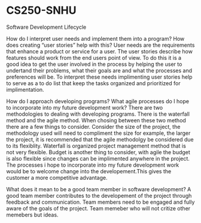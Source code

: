 # CS250-SNHU
Software Development Lifecycle

How do I interpret user needs and implement them into a program? How does creating “user stories” help with this?
    User needs are the requirements that enhance a product or service for a user.  The user stories describe how features should work from the end users point of view. To do this it is a good idea to get the user involved in the process by helping the user to undertand their problems, what their goals are and what the processes and preferences will be. To interpret these needs implimenting user stories help to serve as a to do list  that keep the tasks organized and prioritized for implimentation.
    
How do I approach developing programs? What agile processes do I hope to incorporate into my future development work? 
    There are two methodologies to dealing with developing programs. There is the waterfall method and the agile method. When chosing between these two method there are a few things to consider. Consider the size of the project, the methodology used will need to compliment the size for example, the larger the project, it is recommended that the agile methodolgy be considered due to its flexiblity.  Waterfall is organized project management method that is not very flexible. Budget is another thing to consider, with agile the budget is also flexible since changes can be implimented anywhere in the project. The processes i hope to incorporate into my future development work would be to welcome change into the developement.This gives the customer a more competitive advantage.
    
What does it mean to be a good team member in software development?
    A good team member contributes to the developement of the project through feedback and communication. Team members need to be engaged and fully aware of the goals of the project. Team memeber who will not critize other memebers but ideas.    
